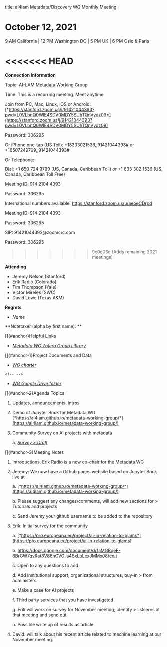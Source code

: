 title: ai4lam Metadata/Discovery WG Monthly Meeting

# October 12, 2021

9 AM California \| 12 PM Washington DC \| 5 PM UK \| 6 PM Oslo & Paris

<<<<<<< HEAD
=======
**Connection Information**

Topic: AI-LAM Metadata Working Group

Time: This is a recurring meeting. Meet anytime

Join from PC, Mac, Linux, iOS or Android:
[*https://stanford.zoom.us/j/91421044393?pwd=L0VLbnQ0WlE4SDV0MDY5SUhTQnVydz09*](https://stanford.zoom.us/j/91421044393?pwd=L0VLbnQ0WlE4SDV0MDY5SUhTQnVydz09)

Password: 306295

Or iPhone one-tap (US Toll): +18333021536,,91421044393# or
+16507249799,,91421044393#

Or Telephone:

Dial: +1 650 724 9799 (US, Canada, Caribbean Toll) or +1 833 302 1536
(US, Canada, Caribbean Toll Free)

Meeting ID: 914 2104 4393

Password: 306295

International numbers available: https://stanford.zoom.us/u/aeoeCDrpd

Meeting ID: 914 2104 4393

Password: 306295

SIP: 91421044393\@zoomcrc.com

Password: 306295
>>>>>>> 9c0c03e (Adds remaining 2021 meetings)

**Attending**

-   Jeremy Nelson (Stanford)
-   Erik Radio (Colorado)
-   Tim Thompson (Yale)
-   Victor Mireles (SWC)
-   David Lowe (Texas A&M)

**Regrets**

-   *Name*

**Notetaker (alpha by first name): **

[]{#anchor}Helpful Links

-   [*Metadata WG Zotero Group
    Library*](https://www.zotero.org/groups/2709151/ai4lam_metadata_wg/library)

[]{#anchor-1}Project Documents and Data

-   [*WG
    charter*](https://drive.google.com/file/d/1ypcx2F30siqr-KYOKFZtVv8h9PIS9a77/view?usp=sharing)

```{=html}
<!-- -->
```
-   [*WG Google Drive
    folder*](https://drive.google.com/drive/folders/1cpZtbjKadgD30794fD97XY-EChUSy2r9?usp=sharing)

[]{#anchor-2}Agenda Topics

1.  Updates, announcements, intros

2.  Demo of Jupyter Book for Metadata WG
    [*https://ai4lam.github.io/metadata-working-group/*](https://ai4lam.github.io/metadata-working-group/)

3.  Community Survey on AI projects with metadata

    a.  [*Survey
        > Draft*](https://docs.google.com/document/d/1aMGRqeF-6BrGW7qvRat8V86nCVO-a4SxLbLexJMMx08/edit)

[]{#anchor-3}Meeting Notes

1.  Introductions, Erik Radio is a new co-chair for the Metadata WG

2.  Jeremy: We now have a Github pages website based on Jupyter Book
    live at

    a.  [*https://ai4lam.github.io/metadata-working-group/*](https://ai4lam.github.io/metadata-working-group/)

    b.  Please suggest any changes/comments, will add new sections for
        > Tutorials and projects

    c.  Send Jeremy your github username to be added to the repository

3.  Erik: Initial survey for the community

    a.  [*https://pro.europeana.eu/project/ai-in-relation-to-glams*](https://pro.europeana.eu/project/ai-in-relation-to-glams)

    b.  https://docs.google.com/document/d/1aMGRqeF-6BrGW7qvRat8V86nCVO-a4SxLbLexJMMx08/edit

    c.  Open to any questions to add

    d.  Add institutional support, organizational structures, buy-in
        > from administers

    e.  Make a case for AI projects

    f.  Third party services that you have investigated

    g.  Erik will work on survey for November meeting; identify
        > listservs at that meeting and send out

    h.  Possible write up of results as article

4.  David: will talk about his recent article related to machine
    learning at our November meeting.
